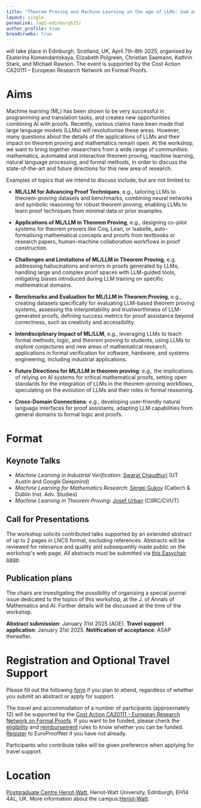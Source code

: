 ```yaml
---
title: "Theorem Proving and Machine Learning in the age of LLMs: SoA and Future Perspectives"
layout: single
permalink: /wg5-edinburgh25/
author_profile: true
breadcrumbs: true
---
```


will take place in Edinburgh, Scotland, UK, April 7th-8th 2025, organised by Ekaterina Komendantskaya,  Elizabeth Polgreen, Christian Saemann, Kathrin Stark, and Michael Rawson. The event is supported by the Cost Action CA20111 - European Research Network on Formal Proofs.


# Aims

Machine learning (ML) has been shown to be very successful in programming and translation tasks, and creates new opportunities combining AI with proofs. Recently, various claims have been made that large language models (LLMs) will revolutionise these areas. However, many questions about the details of the applications of LLMs and their impact on theorem proving and mathematics remain open. At the workshop, we want to bring together researchers from a wide range of communities: mathematics, automated and interactive theorem proving, machine learning, natural language processing, and formal methods, in order to discuss the state-of-the-art and future directions for this new area of research.

Examples of topics that we intend to discuss include, but are not limited to:

- **ML/LLM for Advancing Proof Techniques**, e.g., tailoring LLMs to theorem-proving datasets and benchmarks, combining neural networks and symbolic reasoning for robust theorem proving, enabling LLMs to learn proof techniques from minimal data or prior examples.

- **Applications of ML/LLM in Theorem Proving**, e.g., designing co-pilot systems for theorem provers like Coq, Lean, or Isabelle, auto-formalising mathematical concepts and proofs from textbooks or research papers, human-machine collaboration workflows in proof construction.

- **Challenges and Limitations of ML/LLM in Theorem Proving**, e.g. addressing hallucinations and errors in proofs generated by LLMs, handling large and complex proof spaces with LLM-guided tools, mitigating biases introduced during LLM training on specific mathematical domains.

- **Benchmarks and Evaluation for ML/LLM in Theorem Proving**, e.g., creating datasets specifically for evaluating LLM-based theorem proving systems, assessing the interpretability and trustworthiness of LLM-generated proofs, defining success metrics for proof assistance beyond correctness, such as creativity and accessibility.

- **Interdisciplinary Impact of ML/LLM**, e.g., leveraging LLMs to teach formal methods, logic, and theorem proving to students, using LLMs to explore conjectures and new areas of mathematical research, applications in formal verification for software, hardware, and systems engineering, including industrial applications.

- **Future Directions for ML/LLM in theorem proving**: e.g.,  the implications of relying on AI systems for critical mathematical proofs, setting open standards for the integration of LLMs in the theorem-proving workflows, speculating on the evolution of LLMs and their roles in formal reasoning.

- **Cross-Domain Connections**: e.g., developing user-friendly natural language interfaces for proof assistants, adapting LLM capabilities from general domains to formal logic and proofs.


# Format

## Keynote Talks
- *Machine Learning in Industrial Verification*: [Swarat Chaudhuri](https://www.cs.utexas.edu/~swarat/) (UT Austin and Google Deepmind)
- *Machine Learning for Mathematics Research*: [Sergei Gukov](http://theory.caltech.edu/~gukov/) (Caltech & Dublin Inst. Adv. Studies)
- *Machine Learning in Theorem Proving*: [Josef Urban](https://people.ciirc.cvut.cz/~urbanjo3/) (CIIRC/CVUT)

## Call for Presentations
The workshop solicits contributed talks supported by an extended abstract of up to 2 pages in LNCS format, excluding references. Abstracts will be reviewed for relevance and quality and subsequently made public on the workshop's web page.
All abstracts must be submitted via [this Easychair page](https://easychair.org/conferences/?conf=europroofnetwg5).

## Publication plans
The chairs are investigating the possibility of organising a special journal issue dedicated to the topics of this workshop, at the J. of Annals of Mathematics and AI. Further details will be discussed at the time of the workshop.

**Abstract submission**: January 31st 2025 (AOE).
**Travel support application**: January 31st 2025.
**Notification of acceptance**: ASAP thereafter.

# Registration and Optional Travel Support

Please fill out the following [form](https://forms.gle/4kzSBmkDS8SMXtxXA) if you plan to attend, regardless of whether you submit an abstract or apply for support.

The travel and accommodation of a number of participants (approximately 12) will be supported by the [Cost Action CA20111 - European Research Network on Formal Proofs](https://europroofnet.github.io/).
If you want to be funded, please check the [eligibility](https://europroofnet.github.io/eligibility) and [reimbursement](https://europroofnet.github.io/reimbursement-rules/) rules to know whether you can be funded.
[Register](https://e-services.cost.eu/action/CA20111/working-groups/apply) to EuroProofNet if you have not already.

Participants who contribute talks will be given preference when applying for travel support.


# Location

[Postgraduate Centre Heriot-Watt](https://maps.app.goo.gl/vBKoBeCjZBNVnqeb9), Heriot-Watt University, Edinburgh, EH14 4AL, UK. More information about the campus:[Heriot-Watt](https://www.hw.ac.uk/uk/edinburgh/maps-directions.htm).
